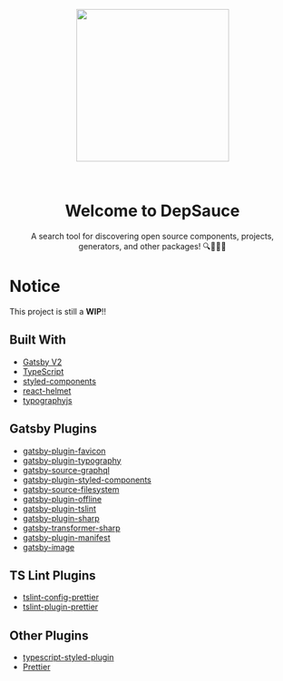<p align="center"><img src="https://rawcdn.githack.com/Novvum/depsauce/f14786c39e6cb3bdeb00a54e51b55d86746a901b/static/images/depsauce.png" width="269"></p>
<br/>
<h1 align="center">Welcome to DepSauce</h1>
<p align="center">A search tool for discovering open source components, projects, generators, and other packages! 🔍🎉🎉🎊</p>

# Notice

This project is still a **WIP**!!

## Built With

- [Gatsby V2](https://www.gatsbyjs.org/)
- [TypeScript](https://www.typescriptlang.org/)
- [styled-components](https://styled-components.com/)
- [react-helmet](https://www.npmjs.com/package/react-helmet)
- [typographyjs](https://kyleamathews.github.io/typography.js/)

## Gatsby Plugins

- [gatsby-plugin-favicon](https://www.npmjs.com/package/gatsby-plugin-favicon)
- [gatsby-plugin-typography](https://www.npmjs.com/package/gatsby-plugin-typography)
- [gatsby-source-graphql](https://www.npmjs.com/package/gatsby-source-graphql)
- [gatsby-plugin-styled-components](https://www.npmjs.com/package/gatsby-plugin-styled-components)
- [gatsby-source-filesystem](https://www.npmjs.com/package/gatsby-source-filesystem)
- [gatsby-plugin-offline](https://www.npmjs.com/package/gatsby-plugin-offline)
- [gatsby-plugin-tslint](https://www.npmjs.com/package/gatsby-plugin-tslint)
- [gatsby-plugin-sharp](https://www.npmjs.com/package/gatsby-plugin-sharp)
- [gatsby-transformer-sharp](https://www.npmjs.com/package/gatsby-transformer-sharp)
- [gatsby-plugin-manifest](https://www.npmjs.com/package/gatsby-plugin-manifest)
- [gatsby-image](https://www.npmjs.com/package/gatsby-image)

## TS Lint Plugins

- [tslint-config-prettier](https://www.npmjs.com/package/tslint-config-prettier)
- [tslint-plugin-prettier](https://www.npmjs.com/package/tslint-plugin-prettier)

## Other Plugins

- [typescript-styled-plugin](https://www.npmjs.com/package/typescript-styled-plugin)
- [Prettier](https://www.npmjs.com/package/prettier)

